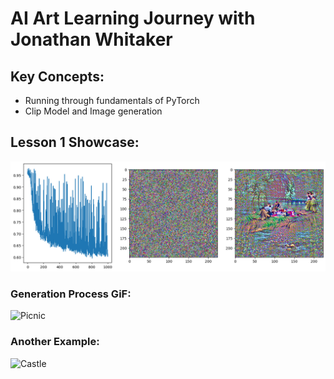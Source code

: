 # AI Art Learning Journey with Jonathan Whitaker

## Key Concepts:
- Running through fundamentals of PyTorch
- Clip Model and Image generation

## Lesson 1 Showcase:
![Picninc on the river side](Achievement/L1-Picnic-im.png)
<h3>Generation Process GiF:</h3>

![Picnic](https://github.com/Yussefayman/AI-ART/assets/32814614/d6e74c08-d212-40d4-b65f-62c3ca6bd262)
<h3>Another Example:</h3>

![Castle](https://github.com/Yussefayman/AI-ART/assets/32814614/d25abf91-f743-4c91-9f9a-826df38e59b7)

